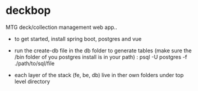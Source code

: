 # deckbop

MTG deck/collection management web app..

- to get started, install spring boot, postgres and vue

- run the create-db file in the db folder to generate tables (make sure the /bin folder of you postgres install is in your path) : psql -U postgres -f ./path/to/sql/file

- each layer of the stack (fe, be, db) live in ther own folders under top level directory
